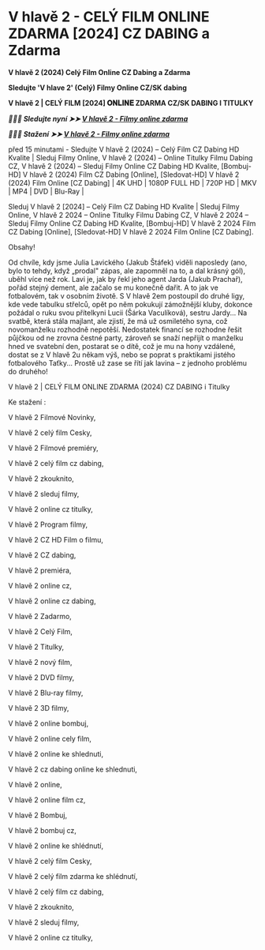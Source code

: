 <h1>V hlavě 2 - CELÝ FILM ONLINE ZDARMA [2024] CZ DABING a Zdarma</h1>

<b>V hlavě 2 (2024) Celý Film Online CZ Dabing a Zdarma</b>

<b>Sledujte 'V hlave 2' (Celý) Filmy Online CZ/SK dabing</b>

<b>V hlavě 2 | CELÝ FILM [2024] 𝐎𝐍𝐋𝐈𝐍𝐄 ZDARMA CZ/SK DABING I TITULKY</b>

<p><b><I>🔴✅📱 Sledujte nyní ➤➤️ <a href="https://pelisvin.com/cs/movie/1022789/inside-out-2" rel="noopener">V hlavě 2 - Filmy online zdarma</a></I></b></p>

<p><b><I>🔴✅📱 Stažení ➤➤️ <a href="https://pelisvin.com/cs/movie/1022789/inside-out-2" rel="noopener">V hlavě 2 - Filmy online zdarma</a></I></b></p>

před 15 minutami - Sledujte V hlavě 2 (2024) – Celý Film CZ Dabing HD Kvalite | Sleduj Filmy Online, V hlavě 2 (2024) – Online Titulky Filmu Dabing CZ, V hlavě 2 (2024) – Sleduj Filmy Online CZ Dabing HD Kvalite, [Bombuj-HD] V hlavě 2 (2024) Film CZ Dabing [Online], [Sledovat-HD] V hlavě 2 (2024) Film Online [CZ Dabing] | 4K UHD | 1080P FULL HD | 720P HD | MKV | MP4 | DVD | Blu-Ray |

Sleduj V hlavě 2 [2024] – Celý Film CZ Dabing HD Kvalite | Sleduj Filmy Online, V hlavě 2 2024 – Online Titulky Filmu Dabing CZ, V hlavě 2 2024 – Sleduj Filmy Online CZ Dabing HD Kvalite, [Bombuj-HD] V hlavě 2 2024 Film CZ Dabing [Online], [Sledovat-HD] V hlavě 2 2024 Film Online [CZ Dabing].

Obsahy!

Od chvíle, kdy jsme Julia Lavického (Jakub Štáfek) viděli naposledy (ano, bylo to tehdy, když „prodal" zápas, ale zapomněl na to, a dal krásný gól), uběhl více než rok. Lavi je, jak by řekl jeho agent Jarda (Jakub Prachař), pořád stejný dement, ale začalo se mu konečně dařit. A to jak ve fotbalovém, tak v osobním životě. S V hlavě 2em postoupil do druhé ligy, kde vede tabulku střelců, opět po něm pokukují zámožnější kluby, dokonce požádal o ruku svou přítelkyni Lucii (Šárka Vaculíková), sestru Jardy... Na svatbě, která stála majlant, ale zjistí, že má už osmiletého syna, což novomanželku rozhodně nepotěší. Nedostatek financí se rozhodne řešit půjčkou od ne zrovna čestné party, zároveň se snaží nepřijít o manželku hned ve svatební den, postarat se o dítě, což je mu na hony vzdálené, dostat se z V hlavě 2u někam výš, nebo se poprat s praktikami jistého fotbalového Taťky... Prostě už zase se řítí jak lavina – z jednoho problému do druhého!

V hlavě 2 | CELÝ FILM ONLINE ZDARMA (2024) CZ DABING i Titulky

Ke stažení :

V hlavě 2 Filmové Novinky,

V hlavě 2 celý film Cesky,

V hlavě 2 Filmové premiéry,

V hlavě 2 celý film cz dabing,

V hlavě 2 zkouknito,

V hlavě 2 sleduj filmy,

V hlavě 2 online cz titulky,

V hlavě 2 Program filmy,

V hlavě 2 CZ HD Film o filmu,

V hlavě 2 CZ dabing,

V hlavě 2 premiéra,

V hlavě 2 online cz,

V hlavě 2 online cz dabing,

V hlavě 2 Zadarmo,

V hlavě 2 Celý Film,

V hlavě 2 Titulky,

V hlavě 2 nový film,

V hlavě 2 DVD filmy,

V hlavě 2 Blu-ray filmy,

V hlavě 2 3D filmy,

V hlavě 2 online bombuj,

V hlavě 2 online cely film,

V hlavě 2 online ke shlednuti,

V hlavě 2 cz dabing online ke shlednuti,

V hlavě 2 online,

V hlavě 2 online film cz,

V hlavě 2 Bombuj,

V hlavě 2 bombuj cz,

V hlavě 2 online ke shlédnutí,

V hlavě 2 celý film Cesky,

V hlavě 2 celý film zdarma ke shlédnutí,

V hlavě 2 celý film cz dabing,

V hlavě 2 zkouknito,

V hlavě 2 sleduj filmy,

V hlavě 2 online cz titulky,
